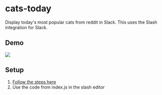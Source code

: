 # cats-today
Display today's most popular cats from reddit in Slack. This uses the Slash integration for Slack.  

## Demo

![](https://github.com/colbyy/cats-today/blob/master/demo.gif)

## Setup

1. [Follow the steps here](https://webtask.io/slack)
2. Use the code from index.js in the slash editor
